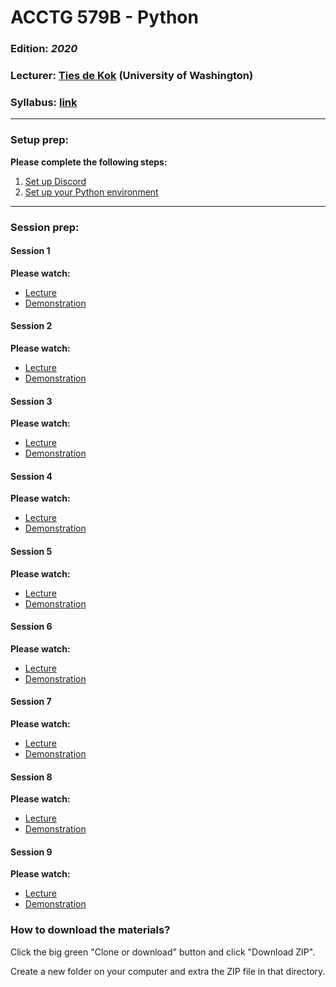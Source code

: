 # ACCTG 579B - Python
### Edition: *2020*
### Lecturer: <a href="https://www.tiesdekok.com" target="_blank">Ties de Kok</a> (University of Washington)
### Syllabus: <a href='https://github.com/TiesdeKok/acctg-579B/blob/master/syllabus.pdf'>link</a>

----
### Setup prep:

**Please complete the following steps:**

1. <a href='#'>Set up Discord</a>
2. <a href='#'>Set up your Python environment</a>

----
### Session prep:

#### Session 1

**Please watch:** 

- <a href='#'>Lecture</a>  
- <a href='#'>Demonstration</a>  

#### Session 2

**Please watch:**  

- <a href='#'>Lecture</a>  
- <a href='#'>Demonstration</a>  

#### Session 3

**Please watch:**  

- <a href='#'>Lecture</a>  
- <a href='#'>Demonstration</a>  

#### Session 4

**Please watch:**  

* <a href='#'>Lecture</a>  
* <a href='#'>Demonstration</a>  

#### Session 5

**Please watch:**  

* <a href='#'>Lecture</a>  
* <a href='#'>Demonstration</a>  

#### Session 6

**Please watch:**  

* <a href='#'>Lecture</a>  
* <a href='#'>Demonstration</a>  
 
#### Session 7

**Please watch:**  

* <a href='#'>Lecture</a>  
* <a href='#'>Demonstration</a>  

#### Session 8

**Please watch:**  

* <a href='#'>Lecture</a>  
* <a href='#'>Demonstration</a>  

#### Session 9

**Please watch:**  

* <a href='#'>Lecture</a>  
* <a href='#'>Demonstration</a>  
 
### How to download the materials? 

Click the big green "Clone or download" button and click "Download ZIP".

Create a new folder on your computer and extra the ZIP file in that directory. 
